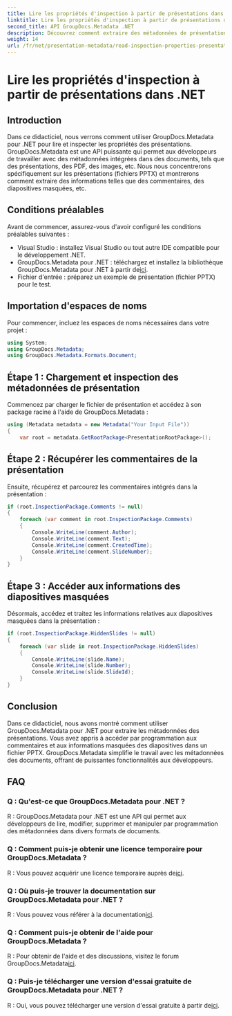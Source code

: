 ```yaml
---
title: Lire les propriétés d'inspection à partir de présentations dans .NET
linktitle: Lire les propriétés d'inspection à partir de présentations dans .NET
second_title: API GroupDocs.Metadata .NET
description: Découvrez comment extraire des métadonnées de présentation à l’aide de GroupDocs.Metadata pour .NET. Accédez aux commentaires, aux diapositives masquées et bien plus encore par programmation.
weight: 14
url: /fr/net/presentation-metadata/read-inspection-properties-presentations/
---
```


# Lire les propriétés d'inspection à partir de présentations dans .NET

## Introduction
Dans ce didacticiel, nous verrons comment utiliser GroupDocs.Metadata pour .NET pour lire et inspecter les propriétés des présentations. GroupDocs.Metadata est une API puissante qui permet aux développeurs de travailler avec des métadonnées intégrées dans des documents, tels que des présentations, des PDF, des images, etc. Nous nous concentrerons spécifiquement sur les présentations (fichiers PPTX) et montrerons comment extraire des informations telles que des commentaires, des diapositives masquées, etc.
## Conditions préalables
Avant de commencer, assurez-vous d'avoir configuré les conditions préalables suivantes :
- Visual Studio : installez Visual Studio ou tout autre IDE compatible pour le développement .NET.
-  GroupDocs.Metadata pour .NET : téléchargez et installez la bibliothèque GroupDocs.Metadata pour .NET à partir de[ici](https://releases.groupdocs.com/metadata/net/).
- Fichier d'entrée : préparez un exemple de présentation (fichier PPTX) pour le test.
## Importation d'espaces de noms
Pour commencer, incluez les espaces de noms nécessaires dans votre projet :
```csharp
using System;
using GroupDocs.Metadata;
using GroupDocs.Metadata.Formats.Document;
```
## Étape 1 : Chargement et inspection des métadonnées de présentation
Commencez par charger le fichier de présentation et accédez à son package racine à l'aide de GroupDocs.Metadata :
```csharp
using (Metadata metadata = new Metadata("Your Input File"))
{
    var root = metadata.GetRootPackage<PresentationRootPackage>();
```
## Étape 2 : Récupérer les commentaires de la présentation
Ensuite, récupérez et parcourez les commentaires intégrés dans la présentation :
```csharp
if (root.InspectionPackage.Comments != null)
{
    foreach (var comment in root.InspectionPackage.Comments)
    {
        Console.WriteLine(comment.Author);
        Console.WriteLine(comment.Text);
        Console.WriteLine(comment.CreatedTime);
        Console.WriteLine(comment.SlideNumber);
    }
}
```
## Étape 3 : Accéder aux informations des diapositives masquées
Désormais, accédez et traitez les informations relatives aux diapositives masquées dans la présentation :
```csharp
if (root.InspectionPackage.HiddenSlides != null)
{
    foreach (var slide in root.InspectionPackage.HiddenSlides)
    {
        Console.WriteLine(slide.Name);
        Console.WriteLine(slide.Number);
        Console.WriteLine(slide.SlideId);
    }
}
```
## Conclusion
Dans ce didacticiel, nous avons montré comment utiliser GroupDocs.Metadata pour .NET pour extraire les métadonnées des présentations. Vous avez appris à accéder par programmation aux commentaires et aux informations masquées des diapositives dans un fichier PPTX. GroupDocs.Metadata simplifie le travail avec les métadonnées des documents, offrant de puissantes fonctionnalités aux développeurs.

## FAQ
### Q : Qu'est-ce que GroupDocs.Metadata pour .NET ?
R : GroupDocs.Metadata pour .NET est une API qui permet aux développeurs de lire, modifier, supprimer et manipuler par programmation des métadonnées dans divers formats de documents.
### Q : Comment puis-je obtenir une licence temporaire pour GroupDocs.Metadata ?
 R : Vous pouvez acquérir une licence temporaire auprès de[ici](https://purchase.groupdocs.com/temporary-license/).
### Q : Où puis-je trouver la documentation sur GroupDocs.Metadata pour .NET ?
 R : Vous pouvez vous référer à la documentation[ici](https://tutorials.groupdocs.com/metadata/net/).
### Q : Comment puis-je obtenir de l'aide pour GroupDocs.Metadata ?
 R : Pour obtenir de l'aide et des discussions, visitez le forum GroupDocs.Metadata[ici](https://forum.groupdocs.com/c/metadata/14).
### Q : Puis-je télécharger une version d'essai gratuite de GroupDocs.Metadata pour .NET ?
 R : Oui, vous pouvez télécharger une version d'essai gratuite à partir de[ici](https://releases.groupdocs.com/).